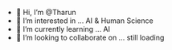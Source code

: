- 👋 Hi, I’m @Tharun
- 👀 I’m interested in ... AI & Human Science
- 🌱 I’m currently learning ... AI
- 💞️ I’m looking to collaborate on ... still loading

<!---
KcT71/KcT71 is a ✨ special ✨ repository because its `README.md` (this file) appears on your GitHub profile.
You can click the Preview link to take a look at your changes.
--->
